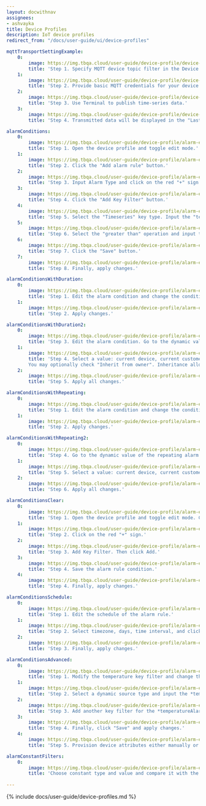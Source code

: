 ```yaml
---
layout: docwithnav
assignees:
- ashvayka
title: Device Profiles
description: IoT device profiles
redirect_from: "/docs/user-guide/ui/device-profiles"

mqttTransportSettingExample:
    0:
        image: https://img.tbqa.cloud/user-guide/device-profile/device-profile-transport-setting-mqtt-example-1-ce.png
        title: 'Step 1. Specify MQTT device topic filter in the Device profile.'
    1:
        image: https://img.tbqa.cloud/user-guide/device-profile/device-profile-transport-setting-mqtt-example-2-ce.png
        title: 'Step 2. Provide basic MQTT credentials for your device with the client id ‘c1’, username ‘t1’ and password ‘secret’.'
    2:
        image: https://img.tbqa.cloud/user-guide/device-profile/device-profile-transport-setting-mqtt-example-3-ce.png
        title: 'Step 3. Use Terminal to publish time-series data.'
    3:
        image: https://img.tbqa.cloud/user-guide/device-profile/device-profile-transport-setting-mqtt-example-4-ce.png
        title: 'Step 4. Transmitted data will be displayed in the "Last telemetry" tab of the device.'

alarmСonditions:
    0:
        image: https://img.tbqa.cloud/user-guide/device-profile/alarm-example-1-step-1-ce.png
        title: 'Step 1. Open the device profile and toggle edit mode.'
    1:
        image: https://img.tbqa.cloud/user-guide/device-profile/alarm-example-1-step-2-ce.png
        title: 'Step 2. Click the "Add alarm rule" button.'
    2:
        image: https://img.tbqa.cloud/user-guide/device-profile/alarm-example-1-step-3-ce.png
        title: 'Step 3. Input Alarm Type and click on the red "+" sign.'
    3:
        image: https://img.tbqa.cloud/user-guide/device-profile/alarm-example-1-step-4-ce.png
        title: 'Step 4. Click the "Add Key Filter" button.'
    4:
        image: https://img.tbqa.cloud/user-guide/device-profile/alarm-example-1-step-5-ce.png
        title: 'Step 5. Select the "Timeseries" key type. Input the "temperature" key name. Change "Value type" to "Numeric". Click the "Add" button.'
    5:
        image: https://img.tbqa.cloud/user-guide/device-profile/alarm-example-1-step-6-ce.png
        title: 'Step 6. Select the "greater than" operation and input the threshold value. Click "Add".'
    6:
        image: https://img.tbqa.cloud/user-guide/device-profile/alarm-example-1-step-7-ce.png
        title: 'Step 7. Click the "Save" button.'
    7:
        image: https://img.tbqa.cloud/user-guide/device-profile/alarm-example-1-step-8-ce.png
        title: 'Step 8. Finally, apply changes.'

alarmСonditionsWithDuration:
    0:
        image: https://img.tbqa.cloud/user-guide/device-profile/alarm-example-2-step-1-ce.png
        title: 'Step 1. Edit the alarm condition and change the condition type to "Duration". Specify duration value and unit. Save the condition.'
    1:
        image: https://img.tbqa.cloud/user-guide/device-profile/alarm-example-2-step-2-ce.png
        title: 'Step 2. Apply changes.'

alarmСonditionsWithDuration2:
    0:
        image: https://img.tbqa.cloud/user-guide/device-profile/alarm-example-2-step-4-ce.png
        title: 'Step 3. Edit the alarm condition. Go to the dynamic value of the alarm delay by pressing the "Switch to dynamic value" button;'
    1:
        image: https://img.tbqa.cloud/user-guide/device-profile/alarm-example-2-step-5-ce.png
        title: 'Step 4. Select a value: current device, current customer or current tenant. And specify the attribute from which the alarm threshold value will be taken.
        You may optionally check "Inherit from owner". Inheritance allows to take the threshold value from customer if it is not set on the device level. If the attribute value is not set on both device and customer levels, rule will take the value from the tenant attributes;'
    2:
        image: https://img.tbqa.cloud/user-guide/device-profile/alarm-example-2-step-6-ce.png
        title: 'Step 5. Apply all changes.'

alarmСonditionsWithRepeating:
    0:
        image: https://img.tbqa.cloud/user-guide/device-profile/alarm-example-3-step-1-ce.png
        title: 'Step 1. Edit the alarm condition and change the condition type to "Repeating". Specify "3" as "Count of events" to trigger the alarm. This value will be used by default, if no attribute is set for your device. Save the condition.'
    1:
        image: https://img.tbqa.cloud/user-guide/device-profile/alarm-example-3-step-2-ce.png
        title: 'Step 2. Apply changes.'

alarmСonditionsWithRepeating2:
    0:
        image: https://img.tbqa.cloud/user-guide/device-profile/alarm-example-3-step-3-ce.png
        title: 'Step 4. Go to the dynamic value of the repeating alarm condition by pressing the "Switch to dynamic value" button;'
    1:
        image: https://img.tbqa.cloud/user-guide/device-profile/alarm-example-3-step-4-ce.png
        title: 'Step 5. Select a value: current device, current customer or current tenant. And specify the attribute from which the value will be taken, how many times the threshold value must be exceeded for an alarm to be triggered. You may optionally check "Inherit from owner". Inheritance allows to take the threshold value from customer if it is not set on the device level. If the attribute value is not set on both device and customer levels, rule will take the value from the tenant attributes;'
    2:
        image: https://img.tbqa.cloud/user-guide/device-profile/alarm-example-3-step-5-ce.png
        title: 'Step 6. Apply all changes.'

alarmСonditionsClear:
    0:
        image: https://img.tbqa.cloud/user-guide/device-profile/alarm-example-4-step-1-ce.png
        title: 'Step 1. Open the device profile and toggle edit mode. Click the "Add clear condition" button.'
    1:
        image: https://img.tbqa.cloud/user-guide/device-profile/alarm-example-4-step-2-ce.png
        title: 'Step 2. Click on the red "+" sign.'
    2:
        image: https://img.tbqa.cloud/user-guide/device-profile/alarm-example-4-step-3-ce.png
        title: 'Step 3. Add Key Filter. Then click Add.'
    3:
        image: https://img.tbqa.cloud/user-guide/device-profile/alarm-example-4-step-4-ce.png
        title: 'Step 4. Save the alarm rule condition.'
    4:
        image: https://img.tbqa.cloud/user-guide/device-profile/alarm-example-4-step-5-ce.png
        title: 'Step 4. Finally, apply changes.'

alarmСonditionsSchedule:
    0:
        image: https://img.tbqa.cloud/user-guide/device-profile/alarm-example-5-step-1-ce.png
        title: 'Step 1. Edit the schedule of the alarm rule.'
    1:
        image: https://img.tbqa.cloud/user-guide/device-profile/alarm-example-5-step-2-ce.png
        title: 'Step 2. Select timezone, days, time interval, and click "Save".'
    2:
        image: https://img.tbqa.cloud/user-guide/device-profile/alarm-example-5-step-3-ce.png
        title: 'Step 3. Finally, apply changes.'

alarmСonditionsAdvanced:
    0:
        image: https://img.tbqa.cloud/user-guide/device-profile/alarm-example-6-step-1-ce.png
        title: 'Step 1. Modify the temperature key filter and change the value type to dynamic.'
    1:
        image: https://img.tbqa.cloud/user-guide/device-profile/alarm-example-6-step-2-ce.png
        title: 'Step 2. Select a dynamic source type and input the *temperatureAlarmThreshold*, then click "Update". You may optionally check "Inherit from owner". Inheritance allows to take the threshold value from customer if it is not set on the device level. If the attribute value is not set on both device and customer levels, rule will take the value from the tenant attributes.'
    2:
        image: https://img.tbqa.cloud/user-guide/device-profile/alarm-example-6-step-3-ce.png
        title: 'Step 3. Add another key filter for the *temperatureAlarmFlag*, then click "Add".'
    3:
        image: https://img.tbqa.cloud/user-guide/device-profile/alarm-example-6-step-4-ce.png
        title: 'Step 4. Finally, click "Save" and apply changes.'
    4:
        image: https://img.tbqa.cloud/user-guide/device-profile/alarm-example-6-step-5-ce.png
        title: 'Step 5. Provision device attributes either manually or via the script.'

alarmСonstantFilters:
    0:
        image: https://img.tbqa.cloud/user-guide/device-profile/alarm-example-7-step-1-ce.png
        title: 'Choose constant type and value and compare it with the value of the tenant or customer attribute. Apply all changes.'
 
---
```



{% include docs/user-guide/device-profiles.md %}